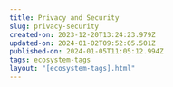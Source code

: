 ```yaml
---
title: Privacy and Security
slug: privacy-security
created-on: 2023-12-20T13:24:23.979Z
updated-on: 2024-01-02T09:52:05.501Z
published-on: 2024-01-05T11:05:12.994Z
tags: ecosystem-tags
layout: "[ecosystem-tags].html"
---
```

